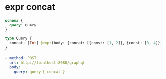 # expr concat

####
```graphql @server
schema {
  query: Query
}

type Query {
  concat: [Int] @expr(body: {concat: [{const: [1, 2]}, {const: [3, 4]}]})
}
```

####
```yml @assert
- method: POST
  url: http://localhost:8080/graphql
  body:
    query: query { concat }
```
